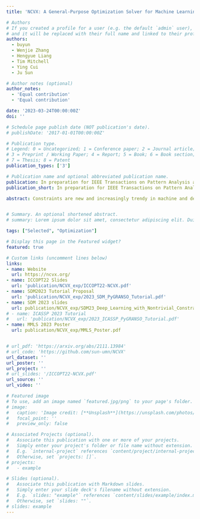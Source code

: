 ```yaml
---
title: 'NCVX: A General-Purpose Optimization Solver for Machine Learning, and Practical Techniques'

# Authors
# If you created a profile for a user (e.g. the default `admin` user), write the username (folder name) here
# and it will be replaced with their full name and linked to their profile.
authors:
  - buyun
  - Wenjie Zhang
  - Hengyue Liang
  - Tim Mitchell
  - Ying Cui
  - Ju Sun

# Author notes (optional)
author_notes:
  - 'Equal contribution'
  - 'Equal contribution'

date: '2023-03-24T00:00:00Z'
doi: ''

# Schedule page publish date (NOT publication's date).
# publishDate: '2017-01-01T00:00:00Z'

# Publication type.
# Legend: 0 = Uncategorized; 1 = Conference paper; 2 = Journal article;
# 3 = Preprint / Working Paper; 4 = Report; 5 = Book; 6 = Book section;
# 7 = Thesis; 8 = Patent
publication_types: ['3']

# Publication name and optional abbreviated publication name.
publication: In preparation for IEEE Transactions on Pattern Analysis and Machine Intelligence (TPAMI)
publication_short: In preparation for IEEE Transactions on Pattern Analysis and Machine Intelligence (TPAMI)

abstract: Constraints are new and increasingly trendy in machine and deep learning, stimulated by, e.g., neuro-symbolic AI that tries to incorporate knowledge and reasoning, scientific applications that need to respect physical laws and constraints, and trustworthy AI that performs robust optimization over complicated perturbation sets. However, optimization expertise is necessary to reliably solve such problems. In practice, people usually try to avoid complicated constraints, and if constraints cannot be avoided, people may use naive methods to handle constraints. To lower the technical barrier for constrained machine and deep learning, we introduced our software package called NCVX, whose initial release contains the solver PyGRANSO, a PyTorch-enabled port of GRANSO incorporating auto-differentiation, GPU acceleration, tensor input, and support for new QP solvers. This software package is the first of its kind to solve deep learning problems with highly nontrivial, usually nonsmooth, constraints. We show on a wide variety of constrained machine and deep learning problems that our NCVX PyGRANSO is powerful enough to deal with any complicated constraints, which even involves neural networks. We also provided practical techniques such as reparameterization, constraints folding and problem rescaling to speed up convergence of NCVX PyGRANSO.


# Summary. An optional shortened abstract.
# summary: Lorem ipsum dolor sit amet, consectetur adipiscing elit. Duis posuere tellus ac convallis placerat. Proin tincidunt magna sed ex sollicitudin condimentum.

tags: ["Selected", "Optimization"]

# Display this page in the Featured widget?
featured: true

# Custom links (uncomment lines below)
links:
- name: Website
  url: https://ncvx.org/
- name: ICCOPT22 Slides
  url: 'publication/NCVX_exp/ICCOPT22-NCVX.pdf'
- name: SDM2023 Tutorial Proposal
  url: 'publication/NCVX_exp/2023_SDM_PyGRANSO_Tutorial.pdf'
- name: SDM 2023 slides
  url: publication/NCVX_exp/SDM23_Deep_Learning_with_Nontrivial_Constraints.pdf
# - name: ICASSP 2023 Tutorial
#   url: 'publication/NCVX_exp/2023_ICASSP_PyGRANSO_Tutorial.pdf'
- name: MMLS 2023 Poster
  url: publication/NCVX_exp/MMLS_Poster.pdf


# url_pdf: 'https://arxiv.org/abs/2111.13984'
# url_code: 'https://github.com/sun-umn/NCVX'
url_dataset: ''
url_poster: ''
url_project: ''
# url_slides: '/ICCOPT22-NCVX.pdf'
url_source: ''
url_video: ''

# Featured image
# To use, add an image named `featured.jpg/png` to your page's folder.
# image:
#   caption: 'Image credit: [**Unsplash**](https://unsplash.com/photos/pLCdAaMFLTE)'
#   focal_point: ''
#   preview_only: false

# Associated Projects (optional).
#   Associate this publication with one or more of your projects.
#   Simply enter your project's folder or file name without extension.
#   E.g. `internal-project` references `content/project/internal-project/index.md`.
#   Otherwise, set `projects: []`.
# projects:
#   - example

# Slides (optional).
#   Associate this publication with Markdown slides.
#   Simply enter your slide deck's filename without extension.
#   E.g. `slides: "example"` references `content/slides/example/index.md`.
#   Otherwise, set `slides: ""`.
# slides: example
---
```


<!-- {{% callout note %}}
Click the _Cite_ button above to demo the feature to enable visitors to import publication metadata into their reference management software.
{{% /callout %}}

{{% callout note %}}
Create your slides in Markdown - click the _Slides_ button to check out the example.
{{% /callout %}}

Supplementary notes can be added here, including [code, math, and images](https://wowchemy.com/docs/writing-markdown-latex/). -->

